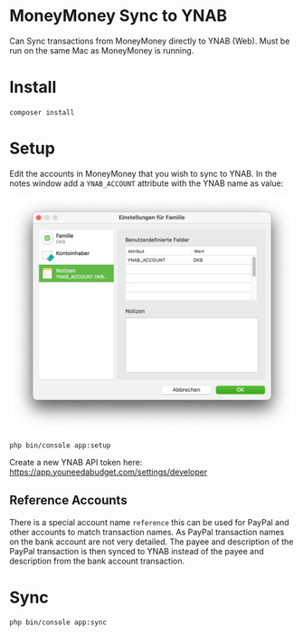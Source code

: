 # MoneyMoney Sync to YNAB

Can Sync transactions from MoneyMoney directly to YNAB (Web). Must be run on the same Mac as MoneyMoney is running.


# Install

```
composer install
```

# Setup

Edit the accounts in MoneyMoney that you wish to sync to YNAB. In the notes window add a `YNAB_ACCOUNT` attribute with the YNAB name as value:

![Account Setup](doc/account.png)


```
php bin/console app:setup
```

Create a new YNAB API token here: https://app.youneedabudget.com/settings/developer


## Reference Accounts

There is a special account name `reference` this can be used for PayPal and other accounts to match transaction names.
As PayPal transaction names on the bank account are not very detailed. The payee and description of the PayPal transaction is then synced to YNAB instead of the payee and description from the bank account transaction.   

# Sync
```
php bin/console app:sync
```
